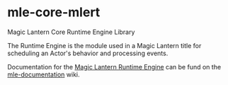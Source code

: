 # mle-core-mlert
Magic Lantern Core Runtime Engine Library

The Runtime Engine is the module used in a Magic Lantern title for scheduling an Actor's behavior and processing events.

Documentation for the [Magic Lantern Runtime Engine](https://github.com/magic-lantern-studio/mle-documentation/wiki/Runtime-Engine-Library#api-for-c++-libraries) can be fund on the [mle-documentation](https://github.com/magic-lantern-studio/mle-documentation/wiki) wiki.
